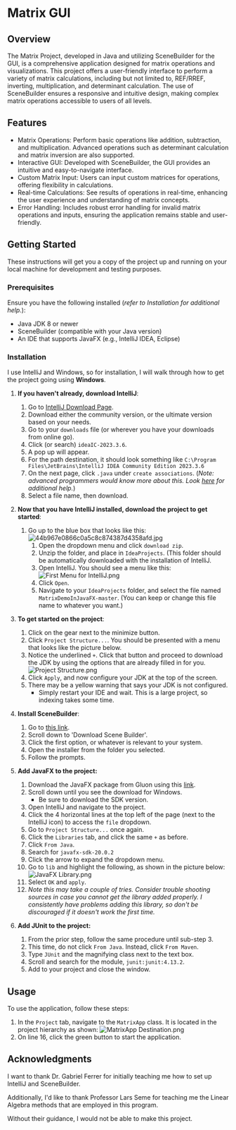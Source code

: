 # Matrix GUI
## Overview

The Matrix Project, developed in Java and utilizing SceneBuilder for the GUI, is a comprehensive application designed for matrix operations and visualizations. This project offers a user-friendly interface to perform a variety of matrix calculations, including but not limited to, REF/RREF, inverting, multiplication, and determinant calculation. The use of SceneBuilder ensures a responsive and intuitive design, making complex matrix operations accessible to users of all levels.

## Features

- Matrix Operations: Perform basic operations like addition, subtraction, and multiplication. Advanced operations such as determinant calculation and matrix inversion are also supported.
- Interactive GUI: Developed with SceneBuilder, the GUI provides an intuitive and easy-to-navigate interface.
- Custom Matrix Input: Users can input custom matrices for operations, offering flexibility in calculations.
- Real-time Calculations: See results of operations in real-time, enhancing the user experience and understanding of matrix concepts.
- Error Handling: Includes robust error handling for invalid matrix operations and inputs, ensuring the application remains stable and user-friendly.

## Getting Started

These instructions will get you a copy of the project up and running on your local machine for development and testing purposes.
### Prerequisites

Ensure you have the following installed (*refer to Installation for additional help.*):


- Java JDK 8 or newer
- SceneBuilder (compatible with your Java version)
- An IDE that supports JavaFX (e.g., IntelliJ IDEA, Eclipse)

### Installation

I use IntelliJ and Windows, so for installation, I will walk through how to get the project going using **Windows**. 

1. **If you haven't already, download IntelliJ**:
	1. Go to [IntelliJ Download Page](https://www.jetbrains.com/idea/download/download-thanks.html?platform=windows&code=IIC).
	2. Download either the community version, or the ultimate version based on your needs.
	3. Go to your `downloads` file (or wherever you have your downloads from online go).
	4. Click (or search) `ideaIC-2023.3.6`.
	5. A pop up will appear. 
	6. For the path destination, it should look something like `C:\Program Files\JetBrains\IntelliJ IDEA Community Edition 2023.3.6`
	7. On the next page, click `.java` under `create associations`. (*Note: advanced programmers would know more about this. Look [here](https://www.jetbrains.com/help/idea/installation-guide.html#snap) for additional help.*)
	8. Select a file name, then download.
2. **Now that you have IntelliJ installed, download the project to get started**:
	1. Go up to the blue box that looks like this:
	![44b967e0866c0a5c8c874387d4358afd.jpg](:/f11465efd68d4f83ada0935cbc120e1e)
		1. Open the dropdown menu and click `download zip`.
		2. Unzip the folder, and place in `IdeaProjects`. (This folder should be automatically downloaded with the installation of IntelliJ.
		3. Open IntelliJ. You should see a menu like this:
			![First Menu for IntelliJ.png](:/4fcd4d4918b44b129e60500c72e9fb25)
		4. Click `Open`. 
		5. Navigate to your `IdeaProjects` folder, and select the file named `MatrixDemoInJavaFX-master`. (You can keep or change this file name to whatever you want.) 


3. **To get started on the project**:
	1. Click on the gear next to the minimize button. 
	2. Click `Project Structure...`. You should be presented with a menu that looks like the picture below. 
	3. Notice the underlined `+`. Click that button and proceed to download the JDK by using the options that are already filled in for you.
	![Project Structure.png](:/784b57239d3e46a48e479d8b22b0dacf)
	4. Click `Apply`, and now configure your JDK at the top of the screen. 
	5. There may be a yellow warning that says your JDK is not configured. 
		* Simply restart your IDE and wait. This is a large project, so indexing takes some time.
4. **Install SceneBuilder**:
	1. Go to [this link](https://gluonhq.com/products/scene-builder/#download).
	2. Scroll down to 'Download Scene Builder'.
	3. Click the first option, or whatever is relevant to your system.
	4. Open the installer from the folder you selected.
	5. Follow the prompts.
5. **Add JavaFX to the project:**
	1. Download the JavaFX package from Gluon using this [link](https://gluonhq.com/products/javafx/).
	2. Scroll down until you see the download for Windows. 
		* Be sure to download the SDK version.
	3. Open IntelliJ and navigate to the project. 
	4. Click the 4 horizontal lines at the top left of the page (next to the IntelliJ icon) to access the `file` dropdown.
	5. Go to `Project Structure...` once again. 
	6. Click the `Libraries` tab, and click the same `+` as before. 
	7. Click `From Java`.
	8. Search for `javafx-sdk-20.0.2`
	9. Click the arrow to expand the dropdown menu.
	10. Go to `lib` and highlight the following, as shown in the picture below:
![JavaFX Library.png](:/84432a9b883a49928fc05b339c4d9e60)		
	11. Select `OK` and `apply`. 
	12. *Note this may take a couple of tries. Consider trouble shooting sources in case you cannot get the library added properly. I consistently have problems adding this library, so don't be discouraged if it doesn't work the first time.*
6. **Add JUnit to the project:**
	1. From the prior step, follow the same procedure until sub-step 3. 
	2. This time, do not click `From Java`. Instead, click `From Maven`.
	3. Type `JUnit` and the magnifying class next to the text box.
	4. Scroll and search for the module, `junit:junit:4.13.2`.
	5. Add to your project and close the window.

## Usage

To use the application, follow these steps:

1. In the `Project` tab, navigate to the `MatrixApp` class. It is located in the project hierarchy as shown:
![MatrixApp Destination.png](:/97f506ead6254962930a96a81a757ae1)
2. On line 16, click the green button to start the application. 

## Acknowledgments

I want to thank Dr. Gabriel Ferrer for initially teaching me how to set up IntelliJ and SceneBuilder.

Additionally, I'd like to thank Professor Lars Seme for teaching me the Linear Algebra methods that are employed in this program. 

Without their guidance, I would not be able to make this project. 
